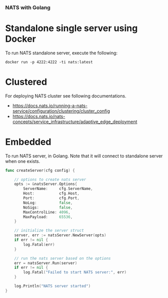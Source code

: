 ### NATS with Golang

# Standalone single server using Docker
To run NATS standalone server, execute the following:
```shell
docker run -p 4222:4222 -ti nats:latest
```

# Clustered
For deploying NATS cluster see following documentations.
- https://docs.nats.io/running-a-nats-service/configuration/clustering/cluster_config
- https://docs.nats.io/nats-concepts/service_infrastructure/adaptive_edge_deployment

# Embedded
To run NATS server, in Golang.
Note that it will connect to standalone server when one exists.
```go
func createServer(cfg config) {

	// options to create nats server
	opts := &natsServer.Options{
		ServerName:     cfg.ServerName,
		Host:           cfg.Host,
		Port:           cfg.Port,
		NoLog:          false,
		NoSigs:         false,
		MaxControlLine: 4096,
		MaxPayload:     65536,
	}

	// initialize the server struct
	server, err := natsServer.NewServer(opts)
	if err != nil {
		log.Fatal(err)
	}

	// run the nats server based on the options
	err = natsServer.Run(server)
	if err != nil {
		log.Fatal("Failed to start NATS server:", err)
	}

	log.Println("NATS server started")
}
```

